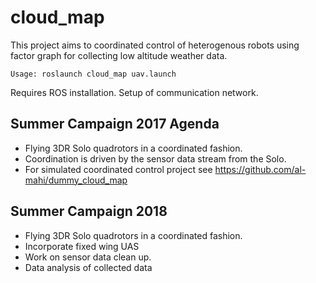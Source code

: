 # cloud_map
This project aims to coordinated control of heterogenous robots using factor graph for collecting low altitude weather data.
    
    Usage: roslaunch cloud_map uav.launch
Requires ROS installation. Setup of communication network.

## Summer Campaign 2017 Agenda
* Flying 3DR Solo quadrotors in a coordinated fashion. 
* Coordination is driven by the sensor data stream from the Solo.
* For simulated coordinated control project see https://github.com/al-mahi/dummy_cloud_map
## Summer Campaign 2018
* Flying 3DR Solo quadrotors in a coordinated fashion.
* Incorporate fixed wing UAS
* Work on sensor data clean up.
* Data analysis of collected data

